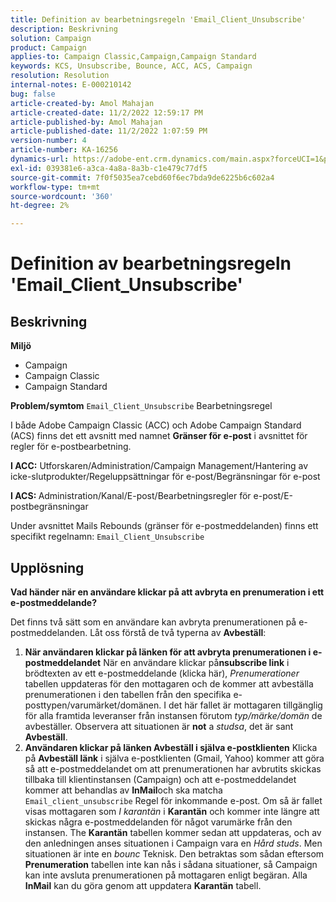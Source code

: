 ```yaml
---
title: Definition av bearbetningsregeln 'Email_Client_Unsubscribe'
description: Beskrivning
solution: Campaign
product: Campaign
applies-to: Campaign Classic,Campaign,Campaign Standard
keywords: KCS, Unsubscribe, Bounce, ACC, ACS, Campaign
resolution: Resolution
internal-notes: E-000210142
bug: false
article-created-by: Amol Mahajan
article-created-date: 11/2/2022 12:59:17 PM
article-published-by: Amol Mahajan
article-published-date: 11/2/2022 1:07:59 PM
version-number: 4
article-number: KA-16256
dynamics-url: https://adobe-ent.crm.dynamics.com/main.aspx?forceUCI=1&pagetype=entityrecord&etn=knowledgearticle&id=421b7525-ae5a-ed11-9561-6045bd006a22
exl-id: 039381e6-a3ca-4a8a-8a3b-c1e479c77df5
source-git-commit: 7f0f5035ea7cebd60f6ec7bda9de6225b6c602a4
workflow-type: tm+mt
source-wordcount: '360'
ht-degree: 2%

---
```


# Definition av bearbetningsregeln &#39;Email_Client_Unsubscribe&#39;

## Beskrivning

<b>Miljö</b>
- Campaign
- Campaign Classic
- Campaign Standard

<b>Problem/symtom</b>
`Email_Client_Unsubscribe` Bearbetningsregel

I både Adobe Campaign Classic (ACC) och Adobe Campaign Standard (ACS) finns det ett avsnitt med namnet <b>Gränser för e-post</b> i avsnittet för regler för e-postbearbetning.

<b>I ACC:</b> Utforskaren/Administration/Campaign Management/Hantering av icke-slutprodukter/Regeluppsättningar för e-post/Begränsningar för e-post

<b>I ACS: </b>Administration/Kanal/E-post/Bearbetningsregler för e-post/E-postbegränsningar

Under avsnittet Mails Rebounds (gränser för e-postmeddelanden) finns ett specifikt regelnamn: `Email_Client_Unsubscribe`


## Upplösning


<b>Vad händer när en användare klickar på att avbryta en prenumeration i ett e-postmeddelande?</b>

Det finns två sätt som en användare kan avbryta prenumerationen på e-postmeddelanden. Låt oss förstå de två typerna av <b>Avbeställ</b>:

1. <b>När användaren klickar på länken för att avbryta prenumerationen i e-postmeddelandet</b>
När en användare klickar på<b>nsubscribe link</b> i brödtexten av ett e-postmeddelande (klicka här), *Prenumerationer* tabellen uppdateras för den mottagaren och de kommer att avbeställa prenumerationen i den tabellen från den specifika e-posttypen/varumärket/domänen. I det här fallet är mottagaren tillgänglig för alla framtida leveranser från instansen förutom *typ/märke/domän* de avbeställer. Observera att situationen är <b>not</b> a *studsa*, det är sant <b>Avbeställ</b>.
2. <b>Användaren klickar på länken Avbeställ i själva e-postklienten</b>
Klicka på <b>Avbeställ länk</b> i själva e-postklienten (Gmail, Yahoo) kommer att göra så att e-postmeddelandet om att prenumerationen har avbrutits skickas tillbaka till klientinstansen (Campaign) och att e-postmeddelandet kommer att behandlas av <b>InMail</b>och ska matcha `Email_client_unsubscribe` Regel för inkommande e-post. Om så är fallet visas mottagaren som *I karantän* i <b>Karantän</b> och kommer inte längre att skickas några e-postmeddelanden för något varumärke från den instansen. The <b>Karantän</b> tabellen kommer sedan att uppdateras, och av den anledningen anses situationen i Campaign vara en *Hård studs*. Men situationen är inte en *bounc* Teknisk. Den betraktas som sådan eftersom <b>Prenumeration</b> tabellen inte kan nås i sådana situationer, så Campaign kan inte avsluta prenumerationen på mottagaren enligt begäran. Alla <b>InMail</b> kan du göra genom att uppdatera <b>Karantän</b> tabell.
